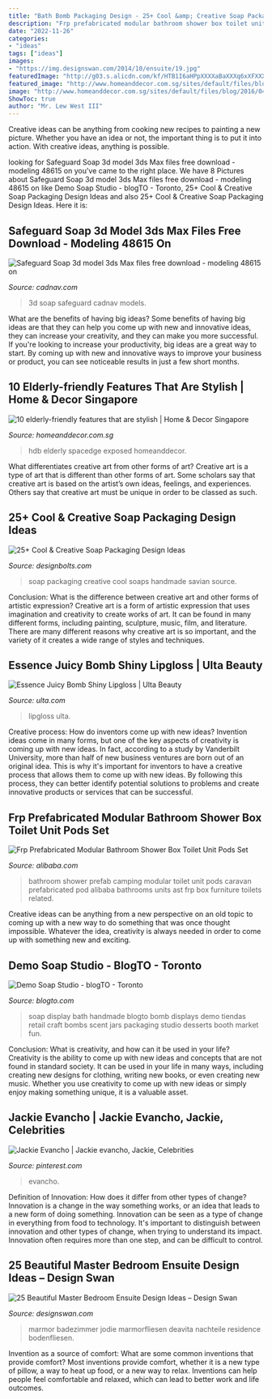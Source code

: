 ```yaml
---
title: "Bath Bomb Packaging Design - 25+ Cool &amp; Creative Soap Packaging Design Ideas"
description: "Frp prefabricated modular bathroom shower box toilet unit pods set"
date: "2022-11-26"
categories:
- "ideas"
tags: ["ideas"]
images:
- "https://img.designswan.com/2014/10/ensuite/19.jpg"
featuredImage: "http://g03.s.alicdn.com/kf/HTB1I6aHPpXXXXaBaXXXq6xXFXXXC/222483307/HTB1I6aHPpXXXXaBaXXXq6xXFXXXC.jpg"
featured_image: "http://www.homeanddecor.com.sg/sites/default/files/blog/2016/04/34835-2807-spacedge-designs-photo-4-8.jpg"
image: "http://www.homeanddecor.com.sg/sites/default/files/blog/2016/04/34835-2807-spacedge-designs-photo-4-8.jpg"
ShowToc: true
author: "Mr. Lew West III"
---
```



Creative ideas can be anything from cooking new recipes to painting a new picture. Whether you have an idea or not, the important thing is to put it into action. With creative ideas, anything is possible.

	

		
looking for Safeguard Soap 3d model 3ds Max files free download - modeling 48615 on you've came to the right place. We have 8 Pictures about Safeguard Soap 3d model 3ds Max files free download - modeling 48615 on like Demo Soap Studio - blogTO - Toronto, 25+ Cool &amp; Creative Soap Packaging Design Ideas and also 25+ Cool &amp; Creative Soap Packaging Design Ideas. Here it is:
		
    
## Safeguard Soap 3d Model 3ds Max Files Free Download - Modeling 48615 On

<img loading=lazy src="https://img.cadnav.com/allimg/191028/cadnav-19102Q13040.jpeg" onerror="this.onerror=null;this.src='https://tse3.mm.bing.net/th?id=OIP.HfZFAW2DpAvkIqt0KWGQ1wHaFj&amp;pid=15.1';" alt="Safeguard Soap 3d model 3ds Max files free download - modeling 48615 on">

_Source: cadnav.com_

>3d soap safeguard cadnav models. 

	

What are the benefits of having big ideas?
Some benefits of having big ideas are that they can help you come up with new and innovative ideas, they can increase your creativity, and they can make you more successful. If you're looking to increase your productivity, big ideas are a great way to start. By coming up with new and innovative ways to improve your business or product, you can see noticeable results in just a few short months.

    
## 10 Elderly-friendly Features That Are Stylish | Home &amp; Decor Singapore

<img loading=lazy src="http://www.homeanddecor.com.sg/sites/default/files/blog/2016/04/34835-2807-spacedge-designs-photo-4-8.jpg" onerror="this.onerror=null;this.src='https://tse3.mm.bing.net/th?id=OIP.V55tVr1fdTu0fNLHFYGj2AHaLI&amp;pid=15.1';" alt="10 elderly-friendly features that are stylish | Home &amp; Decor Singapore">

_Source: homeanddecor.com.sg_

>hdb elderly spacedge exposed homeanddecor. 

	

What differentiates creative art from other forms of art?
Creative art is a type of art that is different than other forms of art. Some scholars say that creative art is based on the artist’s own ideas, feelings, and experiences. Others say that creative art must be unique in order to be classed as such.

    
## 25+ Cool &amp; Creative Soap Packaging Design Ideas

<img loading=lazy src="http://www.designbolts.com/wp-content/uploads/2012/07/Cool-Creative-Soap-Packaging-Design-Ideas-3b.jpg" onerror="this.onerror=null;this.src='https://tse3.mm.bing.net/th?id=OIP.IGmpAVnLJIznQLZtNJQAlQHaFj&amp;pid=15.1';" alt="25+ Cool &amp; Creative Soap Packaging Design Ideas">

_Source: designbolts.com_

>soap packaging creative cool soaps handmade savian source. 

	

Conclusion: What is the difference between creative art and other forms of artistic expression?
Creative art is a form of artistic expression that uses imagination and creativity to create works of art. It can be found in many different forms, including painting, sculpture, music, film, and literature. There are many different reasons why creative art is so important, and the variety of it creates a wide range of styles and techniques.

    
## Essence Juicy Bomb Shiny Lipgloss | Ulta Beauty

<img loading=lazy src="https://images.ulta.com/is/image/Ulta/2574576" onerror="this.onerror=null;this.src='https://tse1.mm.bing.net/th?id=OIP.FU4JQLuB7RcrQI32WNXVtgAAAA&amp;pid=15.1';" alt="Essence Juicy Bomb Shiny Lipgloss | Ulta Beauty">

_Source: ulta.com_

>lipgloss ulta. 

	

Creative process: How do inventors come up with new ideas?
Invention ideas come in many forms, but one of the key aspects of creativity is coming up with new ideas. In fact, according to a study by Vanderbilt University, more than half of new business ventures are born out of an original idea. This is why it's important for inventors to have a creative process that allows them to come up with new ideas. By following this process, they can better identify potential solutions to problems and create innovative products or services that can be successful.

    
## Frp Prefabricated Modular Bathroom Shower Box Toilet Unit Pods Set

<img loading=lazy src="http://g03.s.alicdn.com/kf/HTB1I6aHPpXXXXaBaXXXq6xXFXXXC/222483307/HTB1I6aHPpXXXXaBaXXXq6xXFXXXC.jpg" onerror="this.onerror=null;this.src='https://tse2.mm.bing.net/th?id=OIP.MvC0zUcpJNGpEWLDEv7gjQHaHa&amp;pid=15.1';" alt="Frp Prefabricated Modular Bathroom Shower Box Toilet Unit Pods Set">

_Source: alibaba.com_

>bathroom shower prefab camping modular toilet unit pods caravan prefabricated pod alibaba bathrooms units ast frp box furniture toilets related. 

	

Creative ideas can be anything from a new perspective on an old topic to coming up with a new way to do something that was once thought impossible. Whatever the idea, creativity is always needed in order to come up with something new and exciting.

    
## Demo Soap Studio - BlogTO - Toronto

<img loading=lazy src="https://media.blogto.com/listings/eeef-201026-demosoap.jpg?width=1300&amp;quality=70" onerror="this.onerror=null;this.src='https://tse4.mm.bing.net/th?id=OIP._62a5-9q7S-X1Iu5WkhDMQHaE2&amp;pid=15.1';" alt="Demo Soap Studio - blogTO - Toronto">

_Source: blogto.com_

>soap display bath handmade blogto bomb displays demo tiendas retail craft bombs scent jars packaging studio desserts booth market fun. 

	

Conclusion: What is creativity, and how can it be used in your life?
Creativity is the ability to come up with new ideas and concepts that are not found in standard society. It can be used in your life in many ways, including creating new designs for clothing, writing new books, or even creating new music. Whether you use creativity to come up with new ideas or simply enjoy making something unique, it is a valuable asset.

    
## Jackie Evancho | Jackie Evancho, Jackie, Celebrities

<img loading=lazy src="https://i.pinimg.com/736x/40/59/6c/40596c6380039bd5ccbeb7df00438fa0.jpg" onerror="this.onerror=null;this.src='https://tse4.mm.bing.net/th?id=OIP.1Jx5O9wl_7FclzYJCcljswHaMG&amp;pid=15.1';" alt="Jackie Evancho | Jackie evancho, Jackie, Celebrities">

_Source: pinterest.com_

>evancho. 

	

Definition of Innovation: How does it differ from other types of change?
Innovation is a change in the way something works, or an idea that leads to a new form of doing something. Innovation can be seen as a type of change in everything from food to technology. It's important to distinguish between innovation and other types of change, when trying to understand its impact. Innovation often requires more than one step, and can be difficult to control.

    
## 25 Beautiful Master Bedroom Ensuite Design Ideas – Design Swan

<img loading=lazy src="https://img.designswan.com/2014/10/ensuite/19.jpg" onerror="this.onerror=null;this.src='https://tse4.mm.bing.net/th?id=OIP.hWgxa6VM8OftK5eVkM5trgHaE7&amp;pid=15.1';" alt="25 Beautiful Master Bedroom Ensuite Design Ideas – Design Swan">

_Source: designswan.com_

>marmor badezimmer jodie marmorfliesen deavita nachteile residence bodenfliesen. 

	

Invention as a source of comfort: What are some common inventions that provide comfort?
Most inventions provide comfort, whether it is a new type of pillow, a way to heat up food, or a new way to relax. Inventions can help people feel comfortable and relaxed, which can lead to better work and life outcomes.

